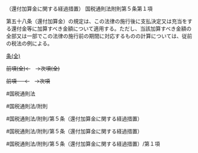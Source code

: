 （還付加算金に関する経過措置）
国税通則法附則第５条第１項

第五十八条（還付加算金）の規定は、この法律の施行後に支払決定又は充当をする還付金等に加算すべき金額について適用する。ただし、当該加算すべき金額の全部又は一部でこの法律の施行前の期間に対応するものの計算については、従前の税法の例による。

[条(全)](国税通則法＿＿＿＿附則第５条_.md)

~~前項(全)←~~　~~→次項(全)~~

~~前項 　 ←~~　~~→次項~~



#国税通則法

#国税通則法/附則

#国税通則法/附則/第５条（還付加算金に関する経過措置）

#国税通則法/附則/第５条（還付加算金に関する経過措置）

#国税通則法/附則/第５条（還付加算金に関する経過措置）/第１項

